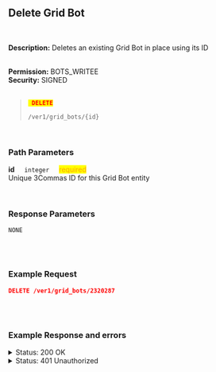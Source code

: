 ## Delete Grid Bot<br>
<br>

**Description:** Deletes an existing Grid Bot in place using its ID<br>
<br>

**Permission:** BOTS_WRITEE<br>
**Security:** SIGNED<br>
<br>

<blockquote>

<code><mark style="color:red"><strong> DELETE </strong></mark></code>

<code>/ver1/grid_bots/{id}</code>

</blockquote>

<br>

### Path Parameters<br>
<p>
   <strong>id</strong>&nbsp;&nbsp;&nbsp;&nbsp;&nbsp;<code>integer</code>&nbsp;&nbsp;&nbsp;&nbsp;&nbsp;<mark style="color:orange">required</mark><br>
   Unique 3Commas ID for this Grid Bot entity
</p>
<br>

### Response Parameters<br>

```
NONE
```
<br>
<br>

### Example Request<br>

```json
DELETE /ver1/grid_bots/2320287
```
<br>
<br>

### Example Response and errors<br>

<details>
<summary>Status: 200 OK</summary><br>

```
NONE
```
</details>

<details>
<summary>Status: 401 Unauthorized</summary><br>

```json
{
    "error": "signature_invalid",
    "error_description": "Provided signature is invalid"
}
```
</details>